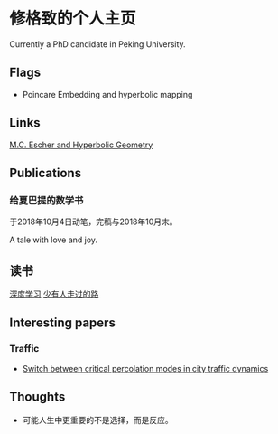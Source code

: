# 修格致的个人主页

Currently a PhD candidate in Peking University. 

## Flags

- Poincare Embedding and hyperbolic mapping

## Links

[M.C. Escher and Hyperbolic Geometry](http://pi.math.cornell.edu/~mec/Winter2009/Mihai/index.html)

## Publications

### 给夏巴提的数学书

于2018年10月4日动笔，完稿与2018年10月末。

A tale with love and joy.

## 读书

[深度学习](http://www.deeplearningbook.org/)
[少有人走过的路](https://item.jd.com/12238283.html)

## Interesting papers

### Traffic

- [Switch between critical percolation modes in city traffic dynamics](https://www.pnas.org/content/116/1/23)

## Thoughts

- 可能人生中更重要的不是选择，而是反应。
